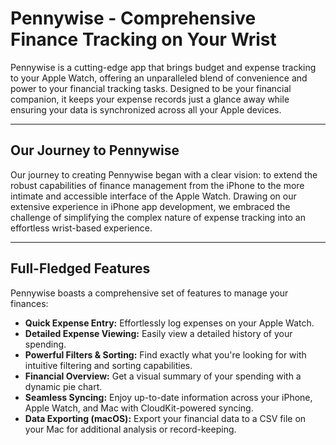 # Pennywise - Comprehensive Finance Tracking on Your Wrist

Pennywise is a cutting-edge app that brings budget and expense tracking to your Apple Watch, offering an unparalleled blend of convenience and power to your financial tracking tasks. Designed to be your financial companion, it keeps your expense records just a glance away while ensuring your data is synchronized across all your Apple devices.

---

## Our Journey to Pennywise

Our journey to creating Pennywise began with a clear vision: to extend the robust capabilities of finance management from the iPhone to the more intimate and accessible interface of the Apple Watch. Drawing on our extensive experience in iPhone app development, we embraced the challenge of simplifying the complex nature of expense tracking into an effortless wrist-based experience.

---

## Full-Fledged Features

Pennywise boasts a comprehensive set of features to manage your finances:

- **Quick Expense Entry:** Effortlessly log expenses on your Apple Watch.
- **Detailed Expense Viewing:** Easily view a detailed history of your spending.
- **Powerful Filters & Sorting:** Find exactly what you're looking for with intuitive filtering and sorting capabilities.
- **Financial Overview:** Get a visual summary of your spending with a dynamic pie chart.
- **Seamless Syncing:** Enjoy up-to-date information across your iPhone, Apple Watch, and Mac with CloudKit-powered syncing.
- **Data Exporting (macOS):** Export your financial data to a CSV file on your Mac for additional analysis or record-keeping.

